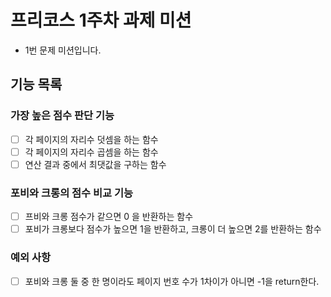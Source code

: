 <!-- ## 🚀 기능 요구 사항

포비와 크롱이 페이지 번호가 1부터 시작되는 400 페이지의 책을 주웠다. 책을 살펴보니 왼쪽 페이지는 홀수, 오른쪽 페이지는 짝수 번호이고 모든 페이지에는 번호가 적혀있었다. 책이 마음에 든 포비와 크롱은 페이지 번호 게임을 통해 게임에서 이긴 사람이 책을 갖기로 한다. 페이지 번호 게임의 규칙은 아래와 같다.

1. 책을 임의로 펼친다.
2. 왼쪽 페이지 번호의 각 자리 숫자를 모두 더하거나, 모두 곱해 가장 큰 수를 구한다.
3. 오른쪽 페이지 번호의 각 자리 숫자를 모두 더하거나, 모두 곱해 가장 큰 수를 구한다.
4. 2~3 과정에서 가장 큰 수를 본인의 점수로 한다.
5. 점수를 비교해 가장 높은 사람이 게임의 승자가 된다.
6. 시작 면이나 마지막 면이 나오도록 책을 펼치지 않는다.

포비와 크롱이 펼친 페이지가 들어있는 배열 pobi와 crong이 주어질 때, 포비가 이긴다면 1, 크롱이 이긴다면 2, 무승부는 0, 예외사항은 -1로 return 하도록 solution 메서드를 완성하라.

### 제한사항

- pobi와 crong의 길이는 2이다.
- pobi와 crong에는 [왼쪽 페이지 번호, 오른쪽 페이지 번호]가 순서대로 들어있다.

### 실행 결과 예시

| pobi       | crong      | result |
| ---------- | ---------- | ------ |
| [97, 98]   | [197, 198] | 0      |
| [131, 132] | [211, 212] | 1      |
| [99, 102]  | [211, 212] | -1     | -->

# 프리코스 1주차 과제 미션

- 1번 문제 미션입니다.

## 기능 목록

### 가장 높은 점수 판단 기능

- [ ] 각 페이지의 자리수 덧셈을 하는 함수
- [ ] 각 페이지의 자리수 곱셈을 하는 함수
- [ ] 연산 결과 중에서 최댓값을 구하는 함수

### 포비와 크롱의 점수 비교 기능

- [ ] 프비와 크롱 점수가 같으면 0 을 반환하는 함수
- [ ] 포비가 크롱보다 점수가 높으면 1을 반환하고, 크롱이 더 높으면 2를 반환하는 함수

### 예외 사항

- [ ] 포비와 크롱 둘 중 한 명이라도 페이지 번호 수가 1차이가 아니면 -1을 return한다.
